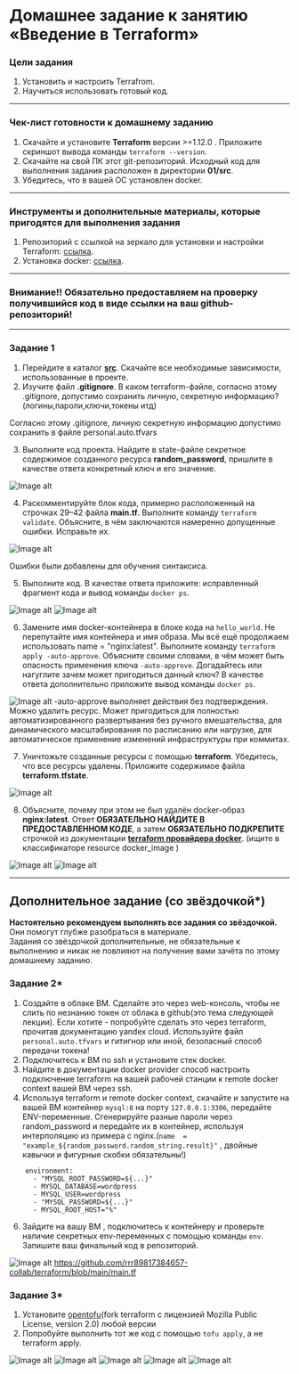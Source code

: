 # Домашнее задание к занятию «Введение в Terraform»

### Цели задания

1. Установить и настроить Terrafrom.
2. Научиться использовать готовый код.

------

### Чек-лист готовности к домашнему заданию

1. Скачайте и установите **Terraform** версии >=1.12.0 . Приложите скриншот вывода команды ```terraform --version```.
2. Скачайте на свой ПК этот git-репозиторий. Исходный код для выполнения задания расположен в директории **01/src**.
3. Убедитесь, что в вашей ОС установлен docker.

------

### Инструменты и дополнительные материалы, которые пригодятся для выполнения задания

1. Репозиторий с ссылкой на зеркало для установки и настройки Terraform: [ссылка](https://github.com/netology-code/devops-materials).
2. Установка docker: [ссылка](https://docs.docker.com/engine/install/ubuntu/). 
------
### Внимание!! Обязательно предоставляем на проверку получившийся код в виде ссылки на ваш github-репозиторий!
------

### Задание 1

1. Перейдите в каталог [**src**](https://github.com/netology-code/ter-homeworks/tree/main/01/src). Скачайте все необходимые зависимости, использованные в проекте. 
2. Изучите файл **.gitignore**. В каком terraform-файле, согласно этому .gitignore, допустимо сохранить личную, секретную информацию?(логины,пароли,ключи,токены итд)

Согласно этому .gitignore, личную секретную информацию допустимо сохранить в файле personal.auto.tfvars


3. Выполните код проекта. Найдите  в state-файле секретное содержимое созданного ресурса **random_password**, пришлите в качестве ответа конкретный ключ и его значение.

![Image alt](https://github.com/rrr89817384657-collab/terraform/blob/main/img/1_3.png)


4. Раскомментируйте блок кода, примерно расположенный на строчках 29–42 файла **main.tf**.
Выполните команду ```terraform validate```. Объясните, в чём заключаются намеренно допущенные ошибки. Исправьте их.

![Image alt](https://github.com/rrr89817384657-collab/terraform/blob/main/img/1_4.png)

Ошибки были добавлены для обучения синтаксиса.

5. Выполните код. В качестве ответа приложите: исправленный фрагмент кода и вывод команды ```docker ps```.

![Image alt](https://github.com/rrr89817384657-collab/terraform/blob/main/img/5_1.png)
![Image alt](https://github.com/rrr89817384657-collab/terraform/blob/main/img/5_2.png)


6. Замените имя docker-контейнера в блоке кода на ```hello_world```. Не перепутайте имя контейнера и имя образа. Мы всё ещё продолжаем использовать name = "nginx:latest". Выполните команду ```terraform apply -auto-approve```.
Объясните своими словами, в чём может быть опасность применения ключа  ```-auto-approve```. Догадайтесь или нагуглите зачем может пригодиться данный ключ? В качестве ответа дополнительно приложите вывод команды ```docker ps```.

![Image alt](https://github.com/rrr89817384657-collab/terraform/blob/main/img/1_6.png)
-auto-approve выполняет действия без подтверждения. Можно удалить ресурс. 
Может пригодиться для полностью автоматизированного развертывания без ручного вмешательства, для динамического масштабирования по расписанию или нагрузке, для автоматическое применение изменений инфраструктуры при коммитах.

7. Уничтожьте созданные ресурсы с помощью **terraform**. Убедитесь, что все ресурсы удалены. Приложите содержимое файла **terraform.tfstate**.

![Image alt](https://github.com/rrr89817384657-collab/terraform/blob/main/img/1_7.png)

8. Объясните, почему при этом не был удалён docker-образ **nginx:latest**. Ответ **ОБЯЗАТЕЛЬНО НАЙДИТЕ В ПРЕДОСТАВЛЕННОМ КОДЕ**, а затем **ОБЯЗАТЕЛЬНО ПОДКРЕПИТЕ** строчкой из документации [**terraform провайдера docker**](https://docs.comcloud.xyz/providers/kreuzwerker/docker/latest/docs).  (ищите в классификаторе resource docker_image )

![Image alt](https://github.com/rrr89817384657-collab/terraform/blob/main/img/1_8.png)
![Image alt](https://github.com/rrr89817384657-collab/terraform/blob/main/img/1_8_2.png)



------

## Дополнительное задание (со звёздочкой*)

**Настоятельно рекомендуем выполнять все задания со звёздочкой.** Они помогут глубже разобраться в материале.   
Задания со звёздочкой дополнительные, не обязательные к выполнению и никак не повлияют на получение вами зачёта по этому домашнему заданию. 

### Задание 2*

1. Создайте в облаке ВМ. Сделайте это через web-консоль, чтобы не слить по незнанию токен от облака в github(это тема следующей лекции). Если хотите - попробуйте сделать это через terraform, прочитав документацию yandex cloud. Используйте файл ```personal.auto.tfvars``` и гитигнор или иной, безопасный способ передачи токена!
2. Подключитесь к ВМ по ssh и установите стек docker.
3. Найдите в документации docker provider способ настроить подключение terraform на вашей рабочей станции к remote docker context вашей ВМ через ssh.
4. Используя terraform и  remote docker context, скачайте и запустите на вашей ВМ контейнер ```mysql:8``` на порту ```127.0.0.1:3306```, передайте ENV-переменные. Сгенерируйте разные пароли через random_password и передайте их в контейнер, используя интерполяцию из примера с nginx.(```name  = "example_${random_password.random_string.result}"```  , двойные кавычки и фигурные скобки обязательны!) 
```
    environment:
      - "MYSQL_ROOT_PASSWORD=${...}"
      - MYSQL_DATABASE=wordpress
      - MYSQL_USER=wordpress
      - "MYSQL_PASSWORD=${...}"
      - MYSQL_ROOT_HOST="%"
```

6. Зайдите на вашу ВМ , подключитесь к контейнеру и проверьте наличие секретных env-переменных с помощью команды ```env```. Запишите ваш финальный код в репозиторий.

![Image alt](https://github.com/rrr89817384657-collab/terraform/blob/main/img/2_6.png)
https://github.com/rrr89817384657-collab/terraform/blob/main/main.tf



### Задание 3*
1. Установите [opentofu](https://opentofu.org/)(fork terraform с лицензией Mozilla Public License, version 2.0) любой версии
2. Попробуйте выполнить тот же код с помощью ```tofu apply```, а не terraform apply.

![Image alt](https://github.com/rrr89817384657-collab/terraform/blob/main/img/3_1.png)
![Image alt](https://github.com/rrr89817384657-collab/terraform/blob/main/img/3_2.png)
![Image alt](https://github.com/rrr89817384657-collab/terraform/blob/main/img/3_3.png)
![Image alt](https://github.com/rrr89817384657-collab/terraform/blob/main/img/3_4.png)
![Image alt](https://github.com/rrr89817384657-collab/terraform/blob/main/img/3_5.png)


